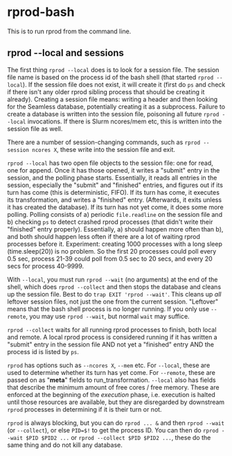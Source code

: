 # rprod-bash

This is to run rprod from the command line.

## rprod --local and sessions

The first thing `rprod --local` does is to look for a session file. The session file name is based on the process id of the bash shell (that started `rprod --local`). If the session file does not exist, it will create it (first do `ps` and check if there isn't any older rprod sibling process that should be creating it already). Creating a session file means: writing a header and then looking for the Seamless database, potentially creating it as a subprocess. Failure to create a database is written into the session file, poisoning all future `rprod --local` invocations. If there is Slurm ncores/mem etc, this is written into the session file as well.

There are a number of session-changing commands, such as `rprod --session ncores X`, these write into the session file and exit.

`rprod --local` has two open file objects to the session file: one for read, one for append. Once it has those opened, it writes a "submit" entry in the session, and the polling phase starts. Essentially, it reads all entries in the session, especially the "submit" and "finished" entries, and figures out if its turn has come (this is deterministic, FIFO). If its turn has come, it executes its transformation, and writes a "finished" entry. (Afterwards, it exits unless it has created the database). If its turn has not yet come, it does some more polling. Polling consists of a) periodic `file.readline` on the session file and b) checking `ps` to detect crashed rprod processes (that didn't write their "finished" entry properly). Essentially, a) should happen more often than b), and both should happen less often if there are a lot of waiting rprod processes before it. Experiment: creating 1000 processes with a long sleep (time.sleep(20)) is no problem. So the first 20 processes could poll every 0.5 sec, process 21-39 could poll from 0.5 sec to 20 secs, and every 20 secs for process 40-9999.

With `--local`, you must run `rprod --wait` (no arguments) at the end of the shell, which does `rprod --collect` and then stops the database and cleans up the session file. Best to do `trap EXIT 'rprod --wait'`. This cleans up *all* leftover session files, not just the one from the current session. "Leftover" means that the bash shell process is no longer running.
If you only use `--remote`, you may use `rprod --wait`, but normal `wait` may suffice.

`rprod --collect` waits for all running rprod processes to finish, both local and remote. A local rprod process is considered running if it has written a "submit" entry in the session file AND not yet a "finished" entry AND the process id is listed by `ps`.

`rprod` has options such as `--ncores X`, `--mem` etc. For `--local`, these are used to determine whether its turn has yet come. For `--remote`, these are passed on as "__meta__" fields to run_transformation. `--local` also has fields that describe the minimum amount of free cores / free memory. These are enforced at the beginning of the *execution* phase, i.e. execution is halted until those resources are available, but they are disregarded by downstream `rprod` processes in determining if it is their turn or not.

`rprod` is always blocking, but you can do `rprod ... &` and then `rprod --wait` (or `--collect`), or else `PID=$!` to get the process ID. You can then do `rprod --wait $PID $PID2 ...` or `rprod --collect $PID $PID2 ...`, these do the same thing and do not kill any database.